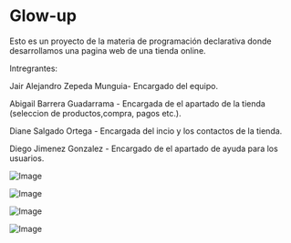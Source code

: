 # Glow-up
Esto es un proyecto de la materia de programación declarativa donde desarrollamos una pagina web de una tienda online.

Intregrantes:

Jair Alejandro Zepeda Munguia- Encargado del equipo.

Abigail Barrera Guadarrama - Encargada de el apartado de la tienda (seleccion de productos,compra, pagos etc.).

Diane Salgado Ortega - Encargada del incio y los contactos de la tienda.

Diego Jimenez Gonzalez - Encargado de el apartado de ayuda para los usuarios.

![Image](https://github.com/user-attachments/assets/a9514be4-5a6f-4273-a2a2-913aeca77f33)



![Image](https://github.com/user-attachments/assets/a9514be4-5a6f-4273-a2a2-913aeca77f33)




![Image](https://github.com/user-attachments/assets/08d92f68-67f7-46e7-aaf9-d5264a6bd223)





![Image](https://github.com/user-attachments/assets/57131614-d999-474d-8040-4f05c323abae)

